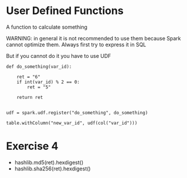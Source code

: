# User Defined Functions

A function to calculate something

WARNING: in general it is not recommended to use them because Spark cannot optimize them. Always first try to express it in SQL

But if you cannot do it you have to use UDF

```
def do_something(var_id):

    ret = "6"
    if int(var_id) % 2 == 0:
        ret = "5"

    return ret


udf = spark.udf.register("do_something", do_something)

table.withColumn("new_var_id", udf(col("var_id")))
```

# Exercise 4

- hashlib.md5(ret).hexdigest()
- hashlib.sha256(ret).hexdigest()
